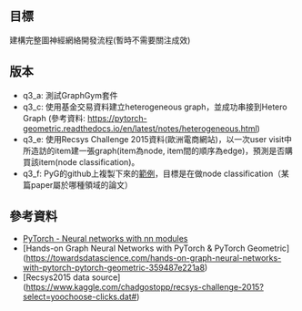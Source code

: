 ## 目標
建構完整圖神經網絡開發流程(暫時不需要關注成效)

## 版本
- q3_a: 測試GraphGym套件
- q3_c: 使用基金交易資料建立heterogeneous graph，並成功串接到Hetero Graph (參考資料: https://pytorch-geometric.readthedocs.io/en/latest/notes/heterogeneous.html) 
- q3_e: 使用Recsys Challenge 2015資料(歐洲電商網站)，以一次user visit中所造訪的item建一張graph(item為node, item間的順序為edge)，預測是否購買該item(node classification)。
- q3_f: PyG的github上複製下來的[範例](https://github.com/pyg-team/pytorch_geometric/blob/master/examples/graph_sage_unsup.py)，目標是在做node classification（某篇paper屬於哪種領域的論文）



## 參考資料
- [PyTorch - Neural networks with nn modules](https://jhui.github.io/2018/02/09/PyTorch-neural-networks/)
- [Hands-on Graph Neural Networks with PyTorch & PyTorch Geometric] (https://towardsdatascience.com/hands-on-graph-neural-networks-with-pytorch-pytorch-geometric-359487e221a8)
- [Recsys2015 data source] (https://www.kaggle.com/chadgostopp/recsys-challenge-2015?select=yoochoose-clicks.dat#)
